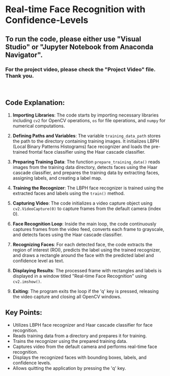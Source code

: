 # Real-time Face Recognition with Confidence-Levels

## To run the code, please either use "Visual Studio" or "Jupyter Notebook from Anaconda Navigator".

### For the project video, please check the "Project Video" file. Thank you.

<br>

## Code Explanation:

1. **Importing Libraries**: The code starts by importing necessary libraries including `cv2` for OpenCV operations, `os` for file operations, and `numpy` for numerical computations.

2. **Defining Paths and Variables**: The variable `training_data_path` stores the path to the directory containing training images. It initializes LBPH (Local Binary Patterns Histograms) face recognizer and loads the pre-trained frontal face classifier using the Haar cascade classifier.

3. **Preparing Training Data**: The function `prepare_training_data()` reads images from the training data directory, detects faces using the Haar cascade classifier, and prepares the training data by extracting faces, assigning labels, and creating a label map.

4. **Training the Recognizer**: The LBPH face recognizer is trained using the extracted faces and labels using the `train()` method.

5. **Capturing Video**: The code initializes a video capture object using `cv2.VideoCapture(0)` to capture frames from the default camera (index 0).

6. **Face Recognition Loop**: Inside the main loop, the code continuously captures frames from the video feed, converts each frame to grayscale, and detects faces using the Haar cascade classifier.

7. **Recognizing Faces**: For each detected face, the code extracts the region of interest (ROI), predicts the label using the trained recognizer, and draws a rectangle around the face with the predicted label and confidence level as text.

8. **Displaying Results**: The processed frame with rectangles and labels is displayed in a window titled "Real-time Face Recognition" using `cv2.imshow()`.

9. **Exiting**: The program exits the loop if the 'q' key is pressed, releasing the video capture and closing all OpenCV windows.

## Key Points:

- Utilizes LBPH face recognizer and Haar cascade classifier for face recognition.
- Reads training data from a directory and prepares it for training.
- Trains the recognizer using the prepared training data.
- Captures video from the default camera and performs real-time face recognition.
- Displays the recognized faces with bounding boxes, labels, and confidence levels.
- Allows quitting the application by pressing the 'q' key.

